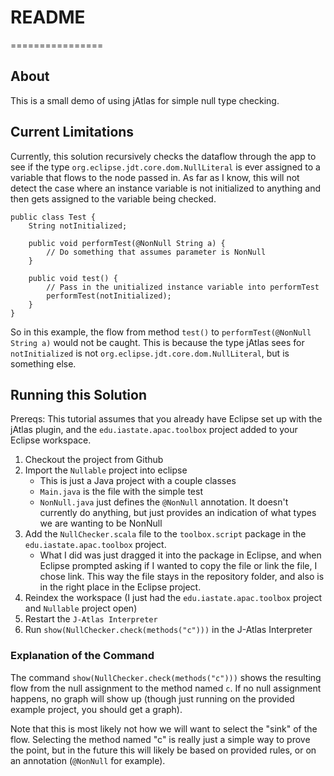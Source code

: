 # README #
================

## About ##

This is a small demo of using jAtlas for simple null type checking.

## Current Limitations ##

Currently, this solution recursively checks the dataflow through the app to see if the type `org.eclipse.jdt.core.dom.NullLiteral` is ever assigned to a variable that flows to the node passed in.  As far as I know, this will not detect the case where an instance variable is not initialized to anything and then gets assigned to the variable being checked.

	public class Test {
		String notInitialized;
		
		public void performTest(@NonNull String a) {
			// Do something that assumes parameter is NonNull
		}
		
		public void test() {
			// Pass in the unitialized instance variable into performTest
			performTest(notInitialized);
		}
	}

So in this example, the flow from method `test()` to `performTest(@NonNull String a)` would not be caught. This is because the type jAtlas sees for `notInitialized` is not `org.eclipse.jdt.core.dom.NullLiteral`, but is something else.

## Running this Solution ##

Prereqs: This tutorial assumes that you already have Eclipse set up with the jAtlas plugin, and the `edu.iastate.apac.toolbox` project added to your Eclipse workspace.

1. Checkout the project from Github
2. Import the `Nullable` project into eclipse
	* This is just a Java project with a couple classes
	* `Main.java` is the file with the simple test
	* `NonNull.java` just defines the `@NonNull` annotation. It doesn't currently do anything, but just provides an indication of what types we are wanting to be NonNull
3. Add the `NullChecker.scala` file to the `toolbox.script` package in the `edu.iastate.apac.toolbox` project.
	* What I did was just dragged it into the package in Eclipse, and when Eclipse prompted asking if I wanted to copy the file or link the file, I chose link. This way the file stays in the repository folder, and also is in the right place in the Eclipse project.
4. Reindex the workspace (I just had the `edu.iastate.apac.toolbox` project and `Nullable` project open)
5. Restart the `J-Atlas Interpreter`
6. Run `show(NullChecker.check(methods("c")))` in the J-Atlas Interpreter

### Explanation of the Command ###

The command `show(NullChecker.check(methods("c")))` shows the resulting flow from the null assignment to the method named `c`.  If no null assignment happens, no graph will show up (though just running on the provided example project, you should get a graph).

Note that this is most likely not how we will want to select the "sink" of the flow. Selecting the method named "c" is really just a simple way to prove the point, but in the future this will likely be based on provided rules, or on an annotation (`@NonNull` for example).
